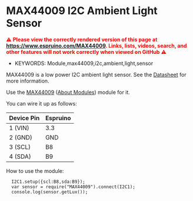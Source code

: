<!--- Copyright (c) 2019 Chris Hinze. See the file LICENSE for copying permission. -->
MAX44009 I2C Ambient Light Sensor
=====================

<span style="color:red">:warning: **Please view the correctly rendered version of this page at https://www.espruino.com/MAX44009. Links, lists, videos, search, and other features will not work correctly when viewed on GitHub** :warning:</span>

* KEYWORDS: Module,max44009,i2c,ambient,light,sensor

MAX44009 is a low power I2C ambient light sensor. See the [Datasheet](https://datasheets.maximintegrated.com/en/ds/MAX44009.pdf) for more information.

Use the [MAX44009](/modules/MAX44009.js) ([About Modules](/Modules)) module for it.

You can wire it up as follows:

| Device Pin | Espruino |
| ---------- | -------- |
| 1 (VIN)    | 3.3      |
| 2 (GND)    | GND      |
| 3 (SCL)    | B8       |
| 4 (SDA)    | B9       |

How to use the module:

```
  I2C1.setup({scl:B8,sda:B9});
  var sensor = require("MAX44009").connect(I2C1);
  console.log(sensor.getLux());
```
